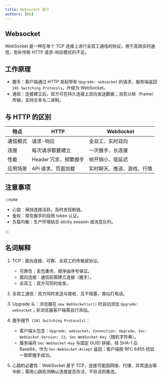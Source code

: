 ```yaml
---
title: Websocket 简介
authors: [bb]
---
```


## Websocket

WebSocket 是一种在单个 TCP 连接上进行全双工通信的协议，用于高效实时通信，弥补传统 HTTP 请求-响应模式的不足。

## 工作原理

- 握手：客户端通过 HTTP 发起带有 `Upgrade: websocket` 的请求，服务端返回 `101 Switching Protocols`，升级为 WebSocket。
- 通信：连接建立后，双方可在持久连接上双向发送数据；消息以帧（frame）传输，支持文本与二进制。

## 与 HTTP 的区别

| 特点     | HTTP                  | WebSocket                  |
| -------- | --------------------- | -------------------------- |
| 通信模式 | 请求-响应             | 全双工、实时双向           |
| 连接     | 每次请求都要建立      | 一次握手，长连接           |
| 性能     | Header 冗余，频繁握手 | 帧开销小，低延迟           |
| 应用场景 | API 请求、页面加载    | 实时聊天、推送、游戏、行情 |

## 注意事项

:::note

- 心跳：保持连接活跃，及时发现断链。
- 鉴权：常在握手阶段用 token 认证。
- 负载均衡：生产环境结合 sticky session 或消息队列。

:::

## 名词解释

1. TCP：面向连接、可靠、全双工的传输层协议。
   - 可靠性：丢包重传、顺序由序号保证。
   - 面向连接：通信前需建立连接（握手）。
   - 全双工：双方可同时收发。

2. 全双工通信：双方同时发送与接收，互不阻塞，类似打电话。

3. Upgrade 头：浏览器在 `new WebSocket(url)` 时自动添加 `Upgrade: websocket`；非浏览器客户端需自行添加。

4. 握手细节（`101 Switching Protocols`）：
   - 客户端头包含：`Upgrade: websocket`、`Connection: Upgrade`、`Sec-WebSocket-Version: 13`、`Sec-WebSocket-Key`（随机字符串）。
   - 服务端将 `Sec-WebSocket-Key` 与固定 GUID 拼接，经 SHA-1 后 Base64，作为 `Sec-WebSocket-Accept` 返回；客户端按 RFC 6455 校验一致即握手成功。

5. 心跳的必要性：WebSocket 基于 TCP，连接可能因网络、代理、异常退出等中断；需用心跳检测确认连接是否存活，不存活则重连。

